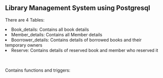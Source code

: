 ## Library Management System using Postgresql

There are 4 Tables:
<li>Book_details: Contains all book details</li>
<li>Member_details: Contains all Member details </li>
<li>Boorrower_details: Contains details of borrowed books and their temporary owners</li>
<li>Reserve: Contains details of reserved book and member who reserved it</li>
<br><br>

Contains functions and triggers:

